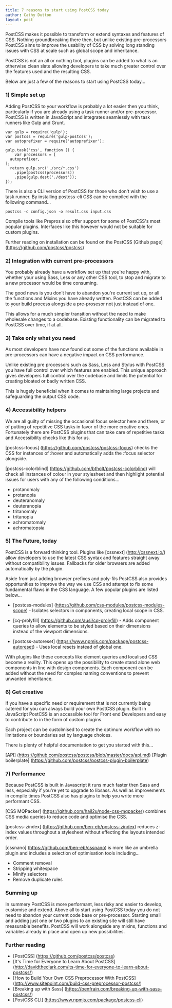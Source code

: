 ```yaml
---
title: 7 reasons to start using PostCSS today
author: Cathy Dutton
layout: post
---
```


PostCSS makes it possible to transform or extend syntaxes and features of CSS.
Nothing groundbreaking there then, but unlike existing pre-processors PostCSS aims to improve
the usability of CSS by solving long standing issues with CSS at scale such as global scope and inheritance.

PostCSS is not an all or nothing tool, plugins can be added to what is an otherwise clean slate allowing
developers to take much greater control over the features used and the resulting CSS.

Below are just a few of the reasons to start using PostCSS today...

### 1) Simple set up

Adding PostCSS to your workflow is probably a lot easier then you think, particularly if you are already
using a task runner and/or pre-processor. PostCSS is written in JavaScript and integrates seamlessly with task runners like Gulp and Grunt.

```
var gulp = require('gulp');
var postcss = require('gulp-postcss');
var autoprefixer = require('autoprefixer');

gulp.task('css', function () {
	var processors = [
  autoprefixer,
];
  return gulp.src('./src/*.css')
    .pipe(postcss(processors))
    .pipe(gulp.dest('./dest'));
});
```

There is also a CLI version of PostCSS for those who don't wish to use a task runner. By installing postcss-cli
CSS can be compiled with the following command...

```
postcss -c config.json -o result.css input.css
```

Compile tools like Prepros also offer support for some of PostCSS's most popular plugins.
Interfaces like this however would not be suitable for custom plugins.

Further reading on installation can be found on the PostCSS [Github page] (https://github.com/postcss/postcss)

### 2) Integration with current pre-processors

You probably already have a workflow set up that you're happy with, whether your using Sass, Less or any other CSS tool,
to stop and migrate to a new processor would be time consuming.

The good news is you don’t have to abandon you're current set up, or all the functions
and Mixins you have already written. PostCSS can be added to your build process alongside a
pre-prosesor not just instead of one.

This allows for a much simpler transition without the need to make wholesale changes to a codebase.
Existing functionality can be migrated to PostCSS over time, if at all.

### 3) Take only what you need

As most developers have now found out some of the functions available in pre-processors
can have a negative impact on CSS performance.

Unlike existing pre processors such as Sass, Less and Stylus with PostCSS you have full control over which features are enabled.
This unique approach gives developers full control over the codebase and limits the potential for creating bloated or badly written CSS.

This is hugely beneficial when it comes to maintaining large projects and safeguarding the output CSS code.

### 4) Accessibility helpers

We are all guilty of missing the occasional focus selector here and there, or of putting of repetitive CSS tasks in favor of the
more creative ones. Fortunately there are PostCSS plugins that can take care of repetitive tasks and Accessibility checks like this for us.

[postcss-focus] (https://github.com/postcss/postcss-focus) checks the CSS for instances of :hover and automatically adds the :focus selector
alongside.

[postcss-colorblind] (https://github.com/btholt/postcss-colorblind) will check all instances of colour in your stylesheet and then 
highlight potential issues for users with any of the following conditions...

*   protanomaly
*   protanopia
*   deuteranomaly
*   deuteranopia
*   tritanomaly
*   tritanopia
*   achromatomaly
*   achromatopsia

### 5) The Future, today

PostCSS is a forward thinking tool. Plugins like [cssnext] (http://cssnext.io/) allow developers to use the latest CSS syntax
and features straight away without compatibility issues. Fallbacks for older browsers are added automatically
by the plugin.

Aside from just adding browser prefixes and poly-fils PostCSS also provides opportunities to improve the way we use CSS 
and attempt to fix some fundamental flaws in the CSS language. A few popular plugins are listed below...

*   [postcss-modules] (https://github.com/css-modules/postcss-modules-scope) - Isolates selectors in components, creating local scope in CSS.

*   [cq-prolyfill] (https://github.com/ausi/cq-prolyfill) - Adds component queries to allow elements to be styled based on their dimensions instead of the viewport dimensions.

*   [postcss-autoreset] (https://www.npmjs.com/package/postcss-autoreset) - Uses local resets instead of global one.

With plugins like these concepts like element queries and localised CSS become a reality. This opens up the 
possibility to create stand alone web components in line with design components. Each component can be added without the 
need for complex naming conventions to prevent unwanted inheritance. 

### 6) Get creative

If you have a specific need or requirement that is not currently being catered for you can always 
build your own PostCSS plugin. Built in JavaScript PostCSS is an accessible tool for Front end Developers
and easy to contribute to in the form
of custom plugins. 

Each project can be custolmised to create the optimum workflow with no limitations or boundaries set 
by language choices.

There is plenty of helpful documentation to get you started with this...

[API] (https://github.com/postcss/postcss/blob/master/docs/api.md)
[Plugin boilerplate] (https://github.com/postcss/postcss-plugin-boilerplate)

### 7) Performance

Because PostCSS is built in Javascript it runs much faster then Sass and less, especially if you're yet to
upgrade to libsass. As well as improvements in compile times PostCSS also has plugins to help you write more performant CSS.

[CSS MQPacker] (https://github.com/hail2u/node-css-mqpacker) combines CSS media queries to reduce code and optimise the CSS.

[postcss-zindex] (https://github.com/ben-eb/postcss-zindex) reduces z-index values throughout a stylesheet without effecting the layouts intended order.

[cssnano] (https://github.com/ben-eb/cssnano) is more like an umbrella plugin and includes a selection of optimisation tools including... 

*   Comment removal
*   Stripping whitespace
*   Minify selectors
*   Remove duplicate rules

### Summing up

In summery PostCSS is more performant, less risky and easier to develop, customise and extend. Above all to start using
PostCSS today you do not need to abandon your current code base or pre-processor. Starting small and adding just one
or two plugins to an existing site will still have measurable benefits. PostCSS will work alongside any mixins, functions
and variables already in place and open up new possibilities.

### Further reading

*   [PostCSS] (https://github.com/postcss/postcss)
*   [It's Time for Everyone to Learn About PostCSS] (http://davidtheclark.com/its-time-for-everyone-to-learn-about-postcss/)
*   [How to Build Your Own CSS Preprocessor With PostCSS] (http://www.sitepoint.com/build-css-preprocessor-postcss/)
*   [Breaking up with Sass] (https://benfrain.com/breaking-up-with-sass-postcss/)
*   [PostCSS CLI] (https://www.npmjs.com/package/postcss-cli)

